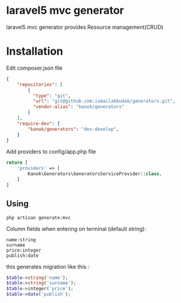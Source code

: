 # laravel5 mvc generator

laravel5 mvc generator provides Resource management(CRUD)

# Installation

Edit composer.json file

```json
{
    "repositories": [
        {
          "type": "git",
          "url": "git@github.com:ismailakbudak/generators.git",
          "vendor-alias": "kanok/generators"
        }
    ],
    "require-dev": {
        "kanok/generators": "dev-develop", 
    }
}
```

Add providers to config/app.php file

```php
return [
    'providers' => [
        Kanok\Generators\GeneratorsServiceProvider::class,
    ]
]
```

## Using

```
php artisan generate:mvc
```

Column fields when entering on terminal (default string):

```
name:string
surname
price:integer
publish:date
```
this generates migration like this :
```php
$table->string('name');
$table->string('surname');
$table->integer('price');
$table->date('publish');
```



